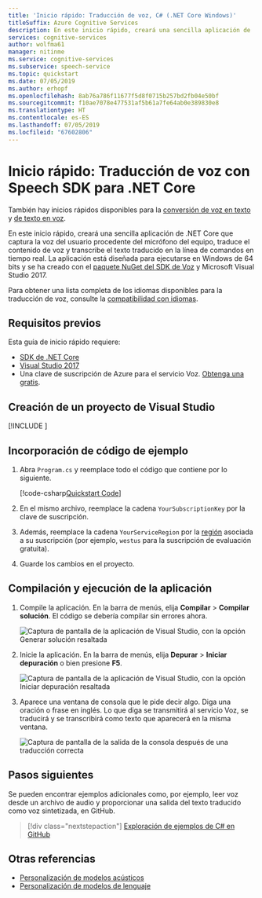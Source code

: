 ```yaml
---
title: 'Inicio rápido: Traducción de voz, C# (.NET Core Windows)'
titleSuffix: Azure Cognitive Services
description: En este inicio rápido, creará una sencilla aplicación de .NET Core para capturar la voz del usuario, traducirla a otro idioma y mostrar el texto en la línea de comandos. Esta guía está diseñada para usuarios de Windows.
services: cognitive-services
author: wolfma61
manager: nitinme
ms.service: cognitive-services
ms.subservice: speech-service
ms.topic: quickstart
ms.date: 07/05/2019
ms.author: erhopf
ms.openlocfilehash: 8ab76a786f11677f5d8f0715b257bd2fb04e50bf
ms.sourcegitcommit: f10ae7078e477531af5b61a7fe64ab0e389830e8
ms.translationtype: HT
ms.contentlocale: es-ES
ms.lasthandoff: 07/05/2019
ms.locfileid: "67602806"
---
```

# <a name="quickstart-translate-speech-with-the-speech-sdk-for-net-core"></a>Inicio rápido: Traducción de voz con Speech SDK para .NET Core

También hay inicios rápidos disponibles para la [conversión de voz en texto ](quickstart-csharp-dotnet-windows.md) y [de texto en voz](quickstart-text-to-speech-dotnetcore.md).

En este inicio rápido, creará una sencilla aplicación de .NET Core que captura la voz del usuario procedente del micrófono del equipo, traduce el contenido de voz y transcribe el texto traducido en la línea de comandos en tiempo real. La aplicación está diseñada para ejecutarse en Windows de 64 bits y se ha creado con el [paquete NuGet del SDK de Voz](https://aka.ms/csspeech/nuget) y Microsoft Visual Studio 2017.

Para obtener una lista completa de los idiomas disponibles para la traducción de voz, consulte la [compatibilidad con idiomas](language-support.md).

## <a name="prerequisites"></a>Requisitos previos

Esta guía de inicio rápido requiere:

* [SDK de .NET Core](https://dotnet.microsoft.com/download)
* [Visual Studio 2017](https://visualstudio.microsoft.com/downloads/)
* Una clave de suscripción de Azure para el servicio Voz. [Obtenga una gratis](get-started.md).

## <a name="create-a-visual-studio-project"></a>Creación de un proyecto de Visual Studio

[!INCLUDE [](../../../includes/cognitive-services-speech-service-quickstart-dotnetcore-create-proj.md)]

## <a name="add-sample-code"></a>Incorporación de código de ejemplo

1. Abra `Program.cs` y reemplace todo el código que contiene por lo siguiente.

    [!code-csharp[Quickstart Code](~/samples-cognitive-services-speech-sdk/quickstart/speech-translation/csharp-dotnetcore/helloworld/Program.cs#code)]

1. En el mismo archivo, reemplace la cadena `YourSubscriptionKey` por la clave de suscripción.

1. Además, reemplace la cadena `YourServiceRegion` por la [región](regions.md) asociada a su suscripción (por ejemplo, `westus` para la suscripción de evaluación gratuita).

1. Guarde los cambios en el proyecto.

## <a name="build-and-run-the-app"></a>Compilación y ejecución de la aplicación

1. Compile la aplicación. En la barra de menús, elija **Compilar** > **Compilar solución**. El código se debería compilar sin errores ahora.

    ![Captura de pantalla de la aplicación de Visual Studio, con la opción Generar solución resaltada](media/sdk/qs-csharp-dotnetcore-windows-05-build.png "Compilación correcta")

1. Inicie la aplicación. En la barra de menús, elija **Depurar** > **Iniciar depuración** o bien presione **F5**.

    ![Captura de pantalla de la aplicación de Visual Studio, con la opción Iniciar depuración resaltada](media/sdk/qs-csharp-dotnetcore-windows-06-start-debugging.png "Iniciar la aplicación en depuración")

1. Aparece una ventana de consola que le pide decir algo. Diga una oración o frase en inglés. Lo que diga se transmitirá al servicio Voz, se traducirá y se transcribirá como texto que aparecerá en la misma ventana.

    ![Captura de pantalla de la salida de la consola después de una traducción correcta](media/sdk/qs-translate-csharp-dotnetcore-windows-output.png "Console output after successful translation")


## <a name="next-steps"></a>Pasos siguientes

Se pueden encontrar ejemplos adicionales como, por ejemplo, leer voz desde un archivo de audio y proporcionar una salida del texto traducido como voz sintetizada, en GitHub.

> [!div class="nextstepaction"]
> [Exploración de ejemplos de C# en GitHub](https://aka.ms/csspeech/samples)

## <a name="see-also"></a>Otras referencias

- [Personalización de modelos acústicos](how-to-customize-acoustic-models.md)
- [Personalización de modelos de lenguaje](how-to-customize-language-model.md)
